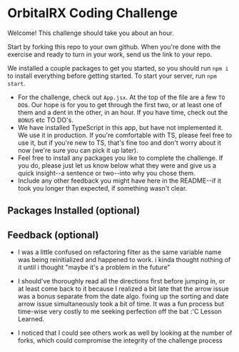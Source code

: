 # OrbitalRX Coding Challenge

Welcome! This challenge should take you about an hour. 

Start by forking this repo to your own github. When you're done with the exercise and ready to turn in your work, send us the link to your repo.

We installed a couple packages to get you started, so you should run `npm i` to install everything before getting started. To start your server, run `npm start`.

- For the challenge, check out `App.jsx`. At the top of the file are a few `TO DO`s. Our hope is for you to get through the first two, or at least one of them and a dent in the other, in an hour. If you have time, check out the `BONUS` etc TO DO's. 
- We have installed TypeScript in this app, but have not implemented it. We use it in production. If you're comfortable with TS, please feel free to use it, but if you're new to TS, that's fine too and don't worry about it now (we're sure you can pick it up later).
- Feel free to install any packages you like to complete the challenge. If you do, please just let us know below what they were and give us a quick insight--a sentence or two--into why you chose them. 
- Include any other feedback you might have here in the README--if it took you longer than expected, if something wasn't clear. 

## Packages Installed (optional)

## Feedback (optional)
- I was a little confused on refactoring filter as the same variable name was being reinitialized and happened to work. i kinda thought nothing of it until i thought "maybe it's a problem in the future"
- I should've thoroughly read all the directions first before jumping in, or at least come back to it because I realized a bit late that the arrow issue was a bonus separate from the date algo. fixing up the sorting and date arrow issue simultaneously took a bit of time. It was a fun process but time-wise very costly to me seeking perfection off the bat :'C
    Lesson Learned.

- I noticed that I could see others work as well by looking at the number of forks, which could compromise the integrity of the challenge process

